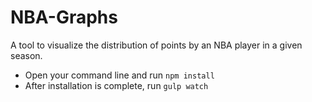 # NBA-Graphs

A tool to visualize the distribution of points by an NBA player in a given season.

* Open your command line and run `npm install`
* After installation is complete, run `gulp watch`
